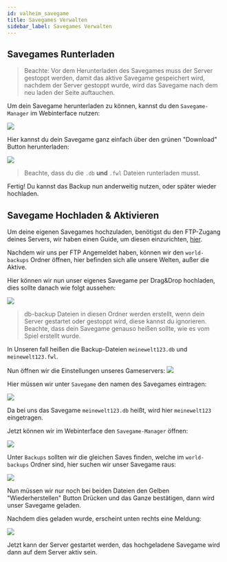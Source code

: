 ```yaml
---
id: valheim_savegame
title: Savegames Verwalten
sidebar_label: Savegames Verwalten
---
```


## Savegames Runterladen

> Beachte: Vor dem Herunterladen des Savegames muss der Server gestoppt werden, damit das aktive Savegame gespeichert wird, nachdem der Server gestoppt wurde, wird das Savegame nach dem neu laden der Seite auftauchen.

Um dein Savegame herunterladen zu können, kannst du den `Savegame-Manager` im Webinterface nutzen:

![](https://screensaver01.zap-hosting.com/index.php/s/assFxGRHqMWsToC/preview)

Hier kannst du dein Savegame ganz einfach über den grünen "Download" Button herunterladen:

![](https://screensaver01.zap-hosting.com/index.php/s/GEAsY3MJWjdtmWk/preview)

> Beachte, dass du die `.db` **und** `.fwl` Dateien runterladen musst.

Fertig! Du kannst das Backup nun anderweitig nutzen, oder später wieder hochladen.


## Savegame Hochladen & Aktivieren

Um deine eigenen Savegames hochzuladen, benötigst du den FTP-Zugang deines Servers, wir haben einen Guide, um diesen einzurichten, [hier](gameserver_ftpaccess.md).

Nachdem wir uns per FTP Angemeldet haben, können wir den `world-backups` Ordner öffnen, hier befinden sich alle unsere Welten, außer die Aktive.

Hier können wir nun unser eigenes Savegame per Drag&Drop hochladen, dies sollte danach wie folgt aussehen:

![](https://screensaver01.zap-hosting.com/index.php/s/AXwfFHs7yMZ7kWN/preview)

> db-backup Dateien in diesen Ordner werden erstellt, wenn dein Server gestartet oder gestoppt wird, diese kannst du ignorieren.
> Beachte, dass dein Savegame genauso heißen sollte, wie es vom Spiel erstellt wurde.

In Unseren fall heißen die Backup-Dateien `meinewelt123.db` und `meinewelt123.fwl`.

Nun öffnen wir die Einstellungen unseres Gameservers:
![](https://screensaver01.zap-hosting.com/index.php/s/HJqbTtBYY6Djffx/preview)

Hier müssen wir unter `Savegame` den namen des Savegames eintragen:

![](https://screensaver01.zap-hosting.com/index.php/s/p8BTKRnBNwTGQ2C/preview)

Da bei uns das Savegame `meinewelt123.db` heißt, wird hier `meinewelt123` eingetragen.

Jetzt können wir im Webinterface den `Savegame-Manager` öffnen:

![](https://screensaver01.zap-hosting.com/index.php/s/assFxGRHqMWsToC/preview)

Unter `Backups` sollten wir die gleichen Saves finden, welche im `world-backups` Ordner sind, hier suchen wir unser Savegame raus:

![](https://screensaver01.zap-hosting.com/index.php/s/d8Q68crjokoSEqR/preview)

Nun müssen wir nur noch bei beiden Dateien den Gelben "Wiederherstellen" Button Drücken und das Ganze bestätigen, dann wird unser Savegame geladen.

Nachdem dies geladen wurde, erscheint unten rechts eine Meldung:

![](https://screensaver01.zap-hosting.com/index.php/s/rYC5CLrEbYrHoD2/preview)

Jetzt kann der Server gestartet werden, das hochgeladene Savegame wird dann auf dem Server aktiv sein.
